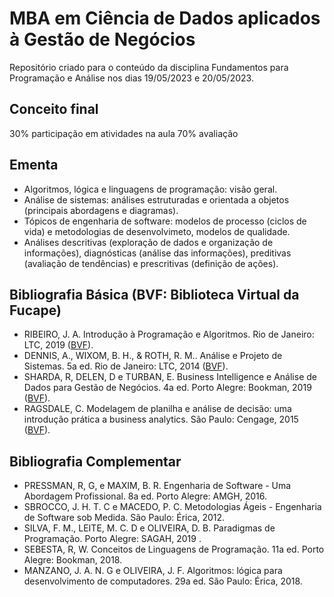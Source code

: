 # MBA em Ciência de Dados aplicados à Gestão de Negócios

Repositório criado para o conteúdo da disciplina Fundamentos para Programação e Análise nos dias 19/05/2023 e 20/05/2023.

## Conceito final

30% participação em atividades na aula
70% avaliação

## Ementa

- Algoritmos, lógica e linguagens de programação: visão geral. 
- Análise de sistemas: análises estruturadas e orientada a objetos (principais abordagens e diagramas). 
- Tópicos de engenharia de software: modelos de processo (ciclos de vida) e metodologias de desenvolvimeto, modelos de qualidade. 
- Análises descritivas (exploração de dados e organização de informações), diagnósticas (análise das informações), preditivas (avaliação de tendências) e prescritivas (definição de ações).

## Bibliografia Básica (BVF: Biblioteca Virtual da Fucape) 

- RIBEIRO, J. A. Introdução à Programação e Algoritmos. Rio de Janeiro: LTC, 2019 ([BVF](https://integrada.minhabiblioteca.com.br/books/9788521636410)).
- DENNIS, A., WIXOM, B. H., & ROTH, R. M.. Análise e Projeto de Sistemas. 5a ed. Rio de Janeiro: LTC, 2014 ([BVF](https://integrada.minhabiblioteca.com.br/books/978-85-216-2634-3)).
- SHARDA, R, DELEN, D e TURBAN, E. Business Intelligence e Análise de Dados para Gestão de Negócios. 4a ed. Porto Alegre: Bookman, 2019 ([BVF](https://integrada.minhabiblioteca.com.br/books/9788582605202)).
- RAGSDALE, C. Modelagem de planilha e análise de decisão: uma introdução prática a business analytics. São Paulo: Cengage, 2015 ([BVF](https://integrada.minhabiblioteca.com.br/books/9788522128303)).

## Bibliografia Complementar

- PRESSMAN, R, G, e MAXIM, B. R. Engenharia de Software - Uma Abordagem Profissional. 8a ed. Porto Alegre: AMGH, 2016.
- SBROCCO, J. H. T. C e MACEDO, P. C. Metodologias Ágeis - Engenharia de Software sob Medida. São Paulo: Érica, 2012.
- SILVA, F. M., LEITE, M. C. D e OLIVEIRA, D. B. Paradigmas de Programação. Porto Alegre: SAGAH, 2019 .
- SEBESTA, R, W. Conceitos de Linguagens de Programação. 11a ed. Porto Alegre: Bookman, 2018. 
- MANZANO, J. A. N. G e OLIVEIRA, J. F. Algoritmos: lógica para desenvolvimento de computadores. 29a ed. São Paulo: Érica, 2018.